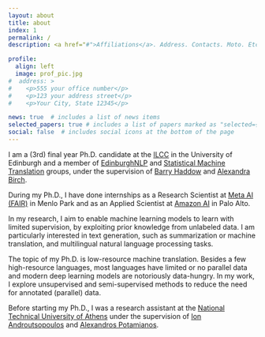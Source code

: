 ```yaml
---
layout: about
title: about
index: 1
permalink: /
description: <a href="#">Affiliations</a>. Address. Contacts. Moto. Etc.

profile:
  align: left
  image: prof_pic.jpg
#  address: >
#    <p>555 your office number</p>
#    <p>123 your address street</p>
#    <p>Your City, State 12345</p>

news: true  # includes a list of news items
selected_papers: true # includes a list of papers marked as "selected={true}"
social: false  # includes social icons at the bottom of the page
---
```


I am a (3rd) final year Ph.D. candidate at the [ILCC](http://web.inf.ed.ac.uk/ilcc) in the University of Edinburgh
and a member of [EdinburghNLP](https://edinburghnlp.inf.ed.ac.uk/)
and [Statistical Machine Translation](http://www.statmt.org/ued/) groups,
under the supervision of [Barry Haddow](http://homepages.inf.ed.ac.uk/bhaddow/)
and [Alexandra Birch](http://homepages.inf.ed.ac.uk/abmayne/).

During my Ph.D., I have done internships as a Research Scientist at [Meta AI (FAIR)](https://ai.facebook.com/) 
in Menlo Park and as an Applied Scientist at [Amazon AI](https://www.amazon.science/) in Palo Alto.

In my research, I aim to enable machine learning models to learn with limited supervision,
by exploiting prior knowledge from unlabeled data.
I am particularly interested in text generation, such as summarization or machine translation,
and multilingual natural language processing tasks.

The topic of my Ph.D. is low-resource machine translation. Besides a few high-resource languages, most languages have
limited or no parallel data and modern deep learning models are notoriously data-hungry.
In my work, I explore unsupervised and semi-supervised methods to reduce the need for annotated (parallel) data.

Before starting my Ph.D., I was a research assistant at
the [National Technical University of Athens](https://www.ntua.gr/en/)
under the supervision of [Ion Androutsopoulos](http://www2.aueb.gr/users/ion/)
and [Alexandros Potamianos](https://slp.cs.ece.ntua.gr/potam/).